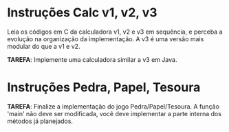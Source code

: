 # Instruções Calc v1, v2, v3

Leia os códigos em C da calculadora v1, v2 e v3 em sequência, e perceba a evolução na organização da implementação. A v3 é uma versão mais modular do que a v1 e v2.

**TAREFA**: Implemente uma calculadora similar a v3 em Java.

# Instruções Pedra, Papel, Tesoura

**TAREFA**: Finalize a implementação do jogo Pedra/Papel/Tesoura. A função 'main' não deve ser modificada, você deve implementar a parte interna dos métodos já planejados.
